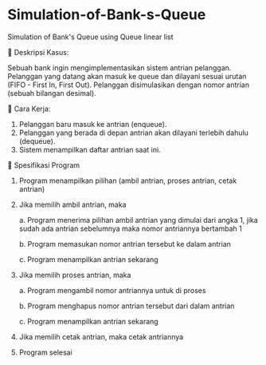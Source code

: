 # Simulation-of-Bank-s-Queue
Simulation of Bank's Queue using Queue linear list

📌 Deskripsi Kasus:

Sebuah bank ingin mengimplementasikan sistem antrian pelanggan. Pelanggan yang
datang akan masuk ke queue dan dilayani sesuai urutan (FIFO - First In, First Out).
Pelanggan disimulasikan dengan nomor antrian (sebuah bilangan desimal).

📌 Cara Kerja:
  1. Pelanggan baru masuk ke antrian (enqueue).
  2. Pelanggan yang berada di depan antrian akan dilayani terlebih dahulu (dequeue).
  3. Sistem menampilkan daftar antrian saat ini.

📌 Spesifikasi Program
  1. Program menampilkan pilihan (ambil antrian, proses antrian, cetak antrian)
  
  2. Jika memilih ambil antrian, maka

      a. Program menerima pilihan ambil antrian yang dimulai dari angka 1, jika sudah
         ada antrian sebelumnya maka nomor antriannya bertambah 1  

      b. Program memasukan nomor antrian tersebut ke dalam antrian

      c. Program menampilkan antrian sekarang

  4. Jika memilih proses antrian, maka

      a. Program mengambil nomor antriannya untuk di proses

      b. Program menghapus nomor antrian tersebut dari dalam antrian

      c. Program menampilkan antrian sekarang

  6. Jika memilih cetak antrian, maka cetak antriannya
  
  7. Program selesai
